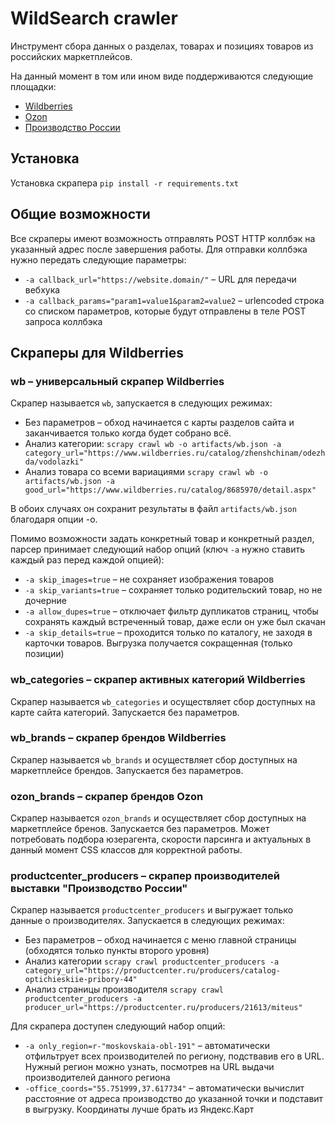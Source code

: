 # WildSearch crawler

Инструмент сбора данных о разделах, товарах и позициях товаров из российских маркетплейсов.

На данный момент в том или ином виде поддерживаются следующие площадки:

- [Wildberries](https://www.wildberries.ru)
- [Ozon](https://www.ozon.ru)
- [Производство России](https://productcenter.ru)

## Установка

Установка скрапера `pip install -r requirements.txt`

## Общие возможности

Все скраперы имеют возможность отправлять POST HTTP коллбэк на указанный адрес после завершения работы. Для отправки коллбэка нужно передать следующие параметры:

- `-a callback_url="https://website.domain/"` – URL для передачи вебхука
- `-a callback_params="param1=value1&param2=value2` – urlencoded строка со списком параметров, которые будут отправлены в теле POST запроса коллбэка

## Скраперы для Wildberries

### wb – универсальный скрапер Wildberries

Скрапер называется `wb`, запускается в следующих режимах:

- Без параметров – обход начинается с карты разделов сайта и заканчивается только когда будет собрано всё.
- Анализ категории: `scrapy crawl wb -o artifacts/wb.json -a category_url="https://www.wildberries.ru/catalog/zhenshchinam/odezhda/vodolazki"`
- Анализ товара со всеми вариациями `scrapy crawl wb -o artifacts/wb.json -a good_url="https://www.wildberries.ru/catalog/8685970/detail.aspx"`

В обоих случаях он сохранит результаты в файл `artifacts/wb.json` благодаря опции -o.

Помимо возможности задать конкретный товар и конкретный раздел, парсер принимает следующий набор опций (ключ `-a` нужно ставить каждый раз перед каждой опцией):

- `-a skip_images=true` – не сохраняет изображения товаров
- `-a skip_variants=true` – сохраняет только родительский товар, но не дочерние
- `-a allow_dupes=true` – отключает фильтр дупликатов страниц, чтобы сохранять каждый встреченный товар, даже если он уже был скачан
- `-a skip_details=true` – проходится только по каталогу, не заходя в карточки товаров. Выгрузка получается сокращенная (только позиции)

### wb_categories – скрапер активных категорий Wildberries

Скрапер называется `wb_categories` и осуществляет сбор доступных на карте сайта категорий. Запускается без параметров.

### wb_brands – скрапер брендов Wildberries

Скрапер называется `wb_brands` и осуществляет сбор доступных на маркетплейсе брендов. Запускается без параметров.

### ozon_brands – скрапер брендов Ozon

Скрапер называется `ozon_brands` и осуществляет сбор доступных на маркетплейсе бренов. Запускается без параметров. Может потребовать подбора юзерагента, скорости парсинга и актуальных в данный момент CSS классов для корректной работы.

### productcenter_producers – скрапер производителей выставки "Производство России"

Скрапер называется `productcenter_producers` и выгружает только данные о производителях. Запускается в следующих режимах:

- Без параметров – обход начинается с меню главной страницы (обходятся только пункты второго уровня)
- Анализ категории `scrapy crawl productcenter_producers -a category_url="https://productcenter.ru/producers/catalog-optichieskiie-pribory-44"`
- Анализ страницы производителя `scrapy crawl productcenter_producers -a producer_url="https://productcenter.ru/producers/21613/miteus"`

Для скрапера доступен следующий набор опций:

- `-a only_region=r-"moskovskaia-obl-191"` – автоматически отфильтрует всех производителей по региону, подствавив его в URL. Нужный регион можно узнать, посмотрев на URL выдачи производителей данного региона
- `-office_coords="55.751999,37.617734"` – автоматически вычислит расстояние от адреса производство до указанной точки и подставит в выгрузку. Координаты лучше брать из Яндекс.Карт